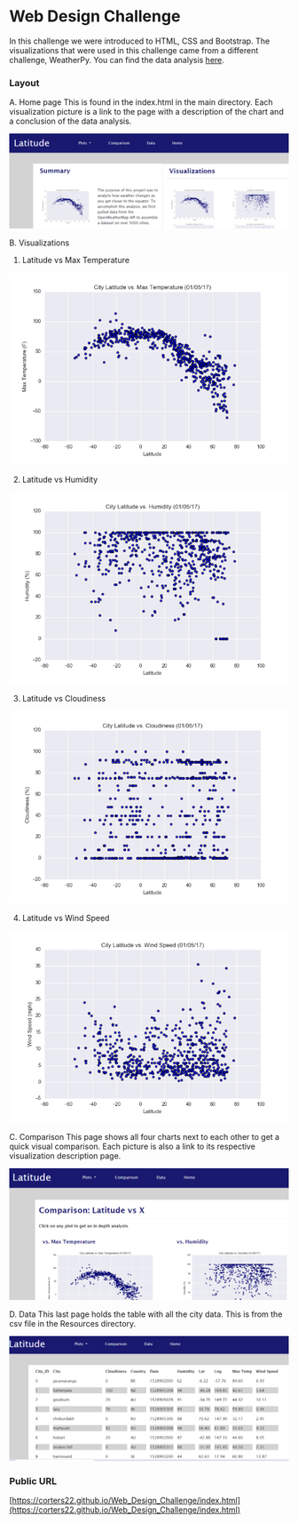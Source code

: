 # Web Design Challenge

In this challenge we were introduced to HTML, CSS and Bootstrap. The visualizations that were used in this challenge came from a different challenge, WeatherPy. You can find the data analysis [here](https://github.com/Corters22/python-api-challenge).

### Layout

A. Home page
    This is found in the index.html in the main directory. Each visualization picture is a link to the page with a description of the chart and a conclusion of the data analysis.
    
   ![homepage](Visualizations/homepage_screenshot.PNG)

B. Visualizations

   1. Latitude vs Max Temperature 
     
   ![temp](Visualizations/Fig1.png)
    
   2. Latitude vs Humidity 
     
   ![humidity](Visualizations/Fig2.png)
    
   3. Latitude vs Cloudiness 
    
   ![clouds](Visualizations/Fig3.png)
    
   4. Latitude vs Wind Speed 
    
   ![wind](Visualizations/Fig4.png)

C. Comparison
    This page shows all four charts next to each other to get a quick visual comparison. Each picture is also a link to its respective visualization description page.
    
   ![comparison](Visualizations/comparision_screenshot.PNG)
    
D. Data
    This last page holds the table with all the city data. This is from the csv file in the Resources directory. 
    
   ![data](Visualizations/data_screenshot.PNG)
   
### Public URL

[https://corters22.github.io/Web_Design_Challenge/index.html](https://corters22.github.io/Web_Design_Challenge/index.html)
